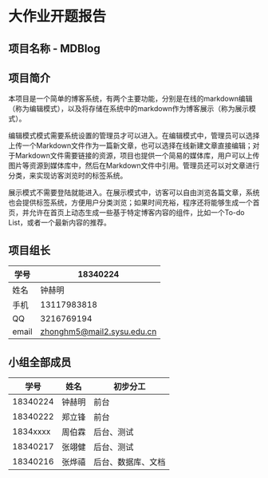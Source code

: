 # 大作业开题报告

## 项目名称 - MDBlog

## 项目简介

本项目是一个简单的博客系统，有两个主要功能，分别是在线的markdown编辑（称为编辑模式），以及将存储在系统中的markdown作为博客展示（称为展示模式）。

编辑模式模式需要系统设置的管理员才可以进入。在编辑模式中，管理员可以选择上传一个Markdown文件作为一篇新文章，也可以选择在线新建文章直接编辑；对于Markdown文件需要链接的资源，项目也提供一个简易的媒体库，用户可以上传图片等资源到媒体库中，然后在Markdown文件中引用。管理员还可以对文章进行分类，来实现访客浏览时的标签系统。

展示模式不需要登陆就能进入。在展示模式中，访客可以自由浏览各篇文章，系统也会提供标签系统，方便用户分类浏览；如果时间充裕，程序还将能够生成一个首页，并允许在首页上动态生成一些基于特定博客内容的组件，比如一个To-do List，或者一个最新内容的推荐。

## 项目组长

| 学号  | 18340224 |
| ----- | -------- |
| 姓名  | 钟赫明   |
| 手机  | 13117983818 |
| QQ    | 3216769194 |
| email | zhonghm5@mail2.sysu.edu.cn |

## 小组全部成员

| 学号     | 姓名   | 初步分工           |
| -------- | ------ | ------------------ |
| 18340224 | 钟赫明 | 前台               |
| 18340222 | 郑立锋 | 前台               |
| 1834xxxx | 周伯霖 | 后台、测试         |
| 18340217 | 张翊健 | 后台、测试         |
| 18340216 | 张烨禧 | 后台、数据库、文档 |

